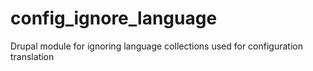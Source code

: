 # config_ignore_language
Drupal module for ignoring language collections used for configuration translation
